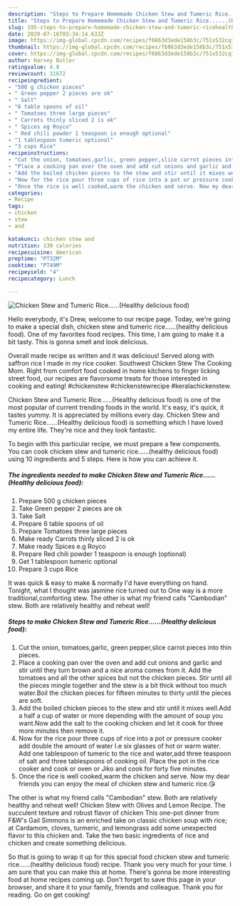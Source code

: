 ```yaml
---
description: "Steps to Prepare Homemade Chicken Stew and Tumeric Rice......(Healthy delicious food)"
title: "Steps to Prepare Homemade Chicken Stew and Tumeric Rice......(Healthy delicious food)"
slug: 195-steps-to-prepare-homemade-chicken-stew-and-tumeric-ricehealthy-delicious-food
date: 2020-07-16T03:34:14.633Z
image: https://img-global.cpcdn.com/recipes/f6863d3ede158b3c/751x532cq70/chicken-stew-and-tumeric-ricehealthy-delicious-food-recipe-main-photo.jpg
thumbnail: https://img-global.cpcdn.com/recipes/f6863d3ede158b3c/751x532cq70/chicken-stew-and-tumeric-ricehealthy-delicious-food-recipe-main-photo.jpg
cover: https://img-global.cpcdn.com/recipes/f6863d3ede158b3c/751x532cq70/chicken-stew-and-tumeric-ricehealthy-delicious-food-recipe-main-photo.jpg
author: Harvey Butler
ratingvalue: 4.9
reviewcount: 31672
recipeingredient:
- "500 g chicken pieces"
- " Green pepper 2 pieces are ok"
- " Salt"
- "6 table spoons of oil"
- " Tomatoes three large pieces"
- " Carrots thinly sliced 2 is ok"
- " Spices eg Royco"
- " Red chili powder 1 teaspoon is enough optional"
- "1 tablespoon tumeric optional"
- "3 cups Rice"
recipeinstructions:
- "Cut the onion, tomatoes,garlic, green pepper,slice carrot pieces into thin pieces."
- "Place a cooking pan over the oven and add cut onions and garlic and stir until they turn brown and a nice aroma comes from it. Add the tomatoes and all the other spices but not the chicken pieces. Stir until all the pieces mingle together and the stew is a bit thick without too much water.Boil the chicken pieces for fifteen minutes to thirty until the pieces are soft."
- "Add the boiled chicken pieces to the stew and stir until it mixes well.Add a half a cup of water or more depending with the amount of soup you want.Now add the salt to the cooking chicken and let it cook for three more minutes then remove it."
- "Now for the rice pour three cups of rice into a pot or pressure cooker add double the amount of water I.e six glasses of hot or warm water. Add one tablespoon of tumeric to the rice and water,add three teaspoon of salt and three tablespoons of cooking oil. Place the pot in the rice cooker and cook or oven or Jiko and cook for forty five minutes."
- "Once the rice is well cooked,warm the chicken and serve. Now my dear friends you can enjoy the meal of chicken stew and tumeric rice.😘"
categories:
- Recipe
tags:
- chicken
- stew
- and

katakunci: chicken stew and 
nutrition: 139 calories
recipecuisine: American
preptime: "PT32M"
cooktime: "PT49M"
recipeyield: "4"
recipecategory: Lunch

---
```



![Chicken Stew and Tumeric Rice......(Healthy delicious food)](https://img-global.cpcdn.com/recipes/f6863d3ede158b3c/751x532cq70/chicken-stew-and-tumeric-ricehealthy-delicious-food-recipe-main-photo.jpg)

Hello everybody, it's Drew, welcome to our recipe page. Today, we're going to make a special dish, chicken stew and tumeric rice......(healthy delicious food). One of my favorites food recipes. This time, I am going to make it a bit tasty. This is gonna smell and look delicious.

Overall made recipe as written and it was delicious! Served along with saffron rice I made in my rice cooker. Southwest Chicken Stew The Cooking Mom. Right from comfort food cooked in home kitchens to finger licking street food, our recipes are flavorsome treats for those interested in cooking and eating! #chickenstew #chickenstewrecipe #keralachickenstew.

Chicken Stew and Tumeric Rice......(Healthy delicious food) is one of the most popular of current trending foods in the world. It's easy, it's quick, it tastes yummy. It is appreciated by millions every day. Chicken Stew and Tumeric Rice......(Healthy delicious food) is something which I have loved my entire life. They're nice and they look fantastic.


To begin with this particular recipe, we must prepare a few components. You can cook chicken stew and tumeric rice......(healthy delicious food) using 10 ingredients and 5 steps. Here is how you can achieve it.

<!--inarticleads1-->

##### The ingredients needed to make Chicken Stew and Tumeric Rice......(Healthy delicious food):

1. Prepare 500 g chicken pieces
1. Take  Green pepper 2 pieces are ok
1. Take  Salt
1. Prepare 6 table spoons of oil
1. Prepare  Tomatoes three large pieces
1. Make ready  Carrots thinly sliced 2 is ok
1. Make ready  Spices e.g Royco
1. Prepare  Red chili powder 1 teaspoon is enough (optional)
1. Get 1 tablespoon tumeric optional
1. Prepare 3 cups Rice


It was quick &amp; easy to make &amp; normally I&#39;d have everything on hand. Tonight, what I thought was jasmine rice turned out to One way is a more traditional,comforting stew. The other is what my friend calls &#34;Cambodian&#34; stew. Both are relatively healthy and reheat well! 

<!--inarticleads2-->

##### Steps to make Chicken Stew and Tumeric Rice......(Healthy delicious food):

1. Cut the onion, tomatoes,garlic, green pepper,slice carrot pieces into thin pieces.
1. Place a cooking pan over the oven and add cut onions and garlic and stir until they turn brown and a nice aroma comes from it. Add the tomatoes and all the other spices but not the chicken pieces. Stir until all the pieces mingle together and the stew is a bit thick without too much water.Boil the chicken pieces for fifteen minutes to thirty until the pieces are soft.
1. Add the boiled chicken pieces to the stew and stir until it mixes well.Add a half a cup of water or more depending with the amount of soup you want.Now add the salt to the cooking chicken and let it cook for three more minutes then remove it.
1. Now for the rice pour three cups of rice into a pot or pressure cooker add double the amount of water I.e six glasses of hot or warm water. Add one tablespoon of tumeric to the rice and water,add three teaspoon of salt and three tablespoons of cooking oil. Place the pot in the rice cooker and cook or oven or Jiko and cook for forty five minutes.
1. Once the rice is well cooked,warm the chicken and serve. Now my dear friends you can enjoy the meal of chicken stew and tumeric rice.😘


The other is what my friend calls &#34;Cambodian&#34; stew. Both are relatively healthy and reheat well! Chicken Stew with Olives and Lemon Recipe. The succulent texture and robust flavor of chicken This one-pot dinner from F&amp;W&#39;s Gail Simmons is an enriched take on classic chicken soup with rice; at Cardamom, cloves, turmeric, and lemongrass add some unexpected flavor to this chicken and. Take the two basic ingredients of rice and chicken and create something delicious. 

So that is going to wrap it up for this special food chicken stew and tumeric rice......(healthy delicious food) recipe. Thank you very much for your time. I am sure that you can make this at home. There's gonna be more interesting food at home recipes coming up. Don't forget to save this page in your browser, and share it to your family, friends and colleague. Thank you for reading. Go on get cooking!

